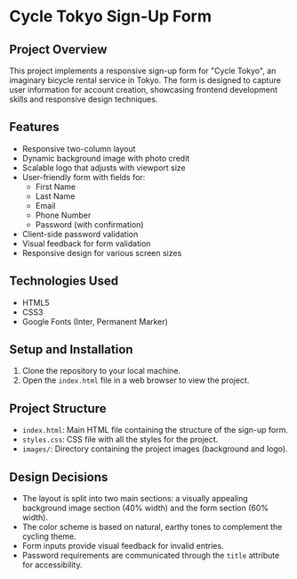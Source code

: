 # Cycle Tokyo Sign-Up Form

## Project Overview

This project implements a responsive sign-up form for "Cycle Tokyo", an imaginary bicycle rental service in Tokyo. The form is designed to capture user information for account creation, showcasing frontend development skills and responsive design techniques.

## Features

- Responsive two-column layout
- Dynamic background image with photo credit
- Scalable logo that adjusts with viewport size
- User-friendly form with fields for:
  - First Name
  - Last Name
  - Email
  - Phone Number
  - Password (with confirmation)
- Client-side password validation
- Visual feedback for form validation
- Responsive design for various screen sizes

## Technologies Used

- HTML5
- CSS3
- Google Fonts (Inter, Permanent Marker)

## Setup and Installation

1. Clone the repository to your local machine.
2. Open the `index.html` file in a web browser to view the project.

## Project Structure

- `index.html`: Main HTML file containing the structure of the sign-up form.
- `styles.css`: CSS file with all the styles for the project.
- `images/`: Directory containing the project images (background and logo).

## Design Decisions

- The layout is split into two main sections: a visually appealing background image section (40% width) and the form section (60% width).
- The color scheme is based on natural, earthy tones to complement the cycling theme.
- Form inputs provide visual feedback for invalid entries.
- Password requirements are communicated through the `title` attribute for accessibility.
